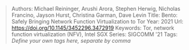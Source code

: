 > Authors: Michael Reininger, Arushi Arora, Stephen Herwig, Nicholas Francino, Jayson Hurst, Christina Garman, Dave Levin
> Title: Bento: Safely Bringing Network Function Virtualization to Tor
> Year: 2021
> Url: https://doi.org/10.1145/3452296.3472919
> Keywords: Tor, network function virtualization (NFV), Intel SGX
> Series: SIGCOMM '21
> Tags: *Define your own tags here, separate by comma*